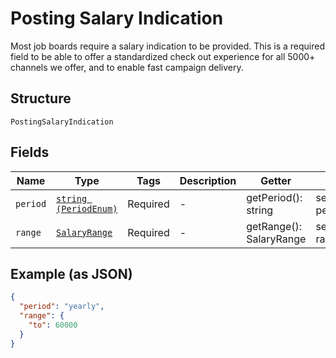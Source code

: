 
# Posting Salary Indication

Most job boards require a salary indication to be provided. This is a required field to be able to offer a standardized check out experience for all 5000+ channels we offer, and to enable fast campaign delivery.

## Structure

`PostingSalaryIndication`

## Fields

| Name | Type | Tags | Description | Getter | Setter |
|  --- | --- | --- | --- | --- | --- |
| `period` | [`string (PeriodEnum)`](../../doc/models/period-enum.md) | Required | - | getPeriod(): string | setPeriod(string period): void |
| `range` | [`SalaryRange`](../../doc/models/salary-range.md) | Required | - | getRange(): SalaryRange | setRange(SalaryRange range): void |

## Example (as JSON)

```json
{
  "period": "yearly",
  "range": {
    "to": 60000
  }
}
```

